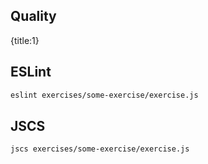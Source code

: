 ## Quality
{title:1}

## ESLint

```sh
eslint exercises/some-exercise/exercise.js
```

## JSCS

```sh
jscs exercises/some-exercise/exercise.js
```

